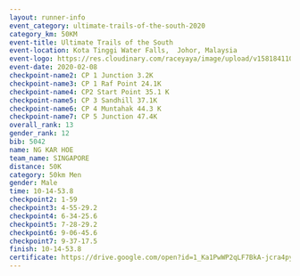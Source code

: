```yaml
--- 
layout: runner-info 
event_category: ultimate-trails-of-the-south-2020 
category_km: 50KM 
event-title: Ultimate Trails of the South 
event-location: Kota Tinggi Water Falls,  Johor, Malaysia 
event-logo: https://res.cloudinary.com/raceyaya/image/upload/v1581841103/logo/2020/ultimate-trails-2020_i93dfj.jpg 
event-date: 2020-02-08 
checkpoint-name2: CP 1 Junction 3.2K 
checkpoint-name3: CP 1 Raf Point 24.1K 
checkpoint-name4: CP2 Start Point 35.1 K 
checkpoint-name5: CP 3 Sandhill 37.1K 
checkpoint-name6: CP 4 Muntahak 44.3 K 
checkpoint-name7: CP 5 Junction 47.4K 
overall_rank: 13
gender_rank: 12
bib: 5042
name: NG KAR HOE
team_name: SINGAPORE
distance: 50K
category: 50km Men
gender: Male
time: 10-14-53.8
checkpoint2: 1-59
checkpoint3: 4-55-29.2
checkpoint4: 6-34-25.6
checkpoint5: 7-28-29.2
checkpoint6: 9-06-45.6
checkpoint7: 9-37-17.5
finish: 10-14-53.8
certificate: https://drive.google.com/open?id=1_Ka1PwWP2qLF7BkA-jcra4pyAWZCg1Lk
--- 
```

